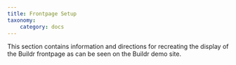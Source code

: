 ```yaml
---
title: Frontpage Setup
taxonomy:
    category: docs
---
```



This section contains information and directions for recreating the display of the Buildr frontpage as can be seen on the Buildr demo site.
